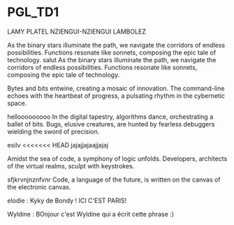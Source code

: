 # PGL_TD1
LAMY PLATEL NZIENGUI-NZIENGUI LAMBOLEZ

As the binary stars illuminate the path, we navigate the corridors of endless possibilities. Functions resonate like sonnets, composing the epic tale of technology.
salut
As the binary stars illuminate the path, we navigate the corridors of endless possibilities. Functions resonate like sonnets, composing the epic tale of technology.

Bytes and bits entwine, creating a mosaic of innovation. The command-line echoes with the heartbeat of progress, a pulsating rhythm in the cybernetic space.

hellooooooooo
In the digital tapestry, algorithms dance, orchestrating a ballet of bits. Bugs, elusive creatures, are hunted by fearless debuggers wielding the sword of precision.

esilv
<<<<<<< HEAD
jajajjajaajjajaj

Amidst the sea of code, a symphony of logic unfolds. Developers, architects of the virtual realms, sculpt with keystrokes.

sfjkrvnjnznfvnr
Code, a language of the future, is written on the canvas of the electronic canvas.

elodie :
Kyky de Bondy !
ICI C'EST PARIS!

Wyldine :
BOnjour c'est Wyldine qui a écrit cette phrase :)

